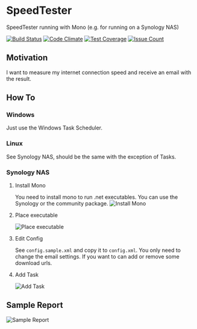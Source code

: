 # SpeedTester
SpeedTester running with Mono (e.g. for running on a Synology NAS)

[![Build Status](https://travis-ci.org/dhcgn/SpeedTester.svg?branch=master)](https://travis-ci.org/dhcgn/SpeedTester)
[![Code Climate](https://codeclimate.com/github/dhcgn/SpeedTester/badges/gpa.svg)](https://codeclimate.com/github/dhcgn/SpeedTester)
[![Test Coverage](https://codeclimate.com/github/dhcgn/SpeedTester/badges/coverage.svg)](https://codeclimate.com/github/dhcgn/SpeedTester/coverage)
[![Issue Count](https://codeclimate.com/github/dhcgn/SpeedTester/badges/issue_count.svg)](https://codeclimate.com/github/dhcgn/SpeedTester)


## Motivation
I want to measure my internet connection speed and receive an email with the result.

## How To
### Windows

Just use the Windows Task Scheduler.

### Linux

See Synology NAS, should be the same with the exception of Tasks.

### Synology NAS

1. Install Mono

   You need to install mono to run .net executables. You can use the Synology or the community package.
   ![Install Mono](http://i.imgur.com/UuD9xLt.png "Install Mono")
2. Place executable

   ![Place executable](http://i.imgur.com/HOAJfvI.png "Place executable")

3. Edit Config

   See `config.sample.xml` and copy it to `config.xml`. You only need to change the email settings.
   If you want to can add or remove some download urls.

4. Add Task

   ![Add Task](http://i.imgur.com/dAfhYgE.png "Add Task")

## Sample Report

   ![Sample Report](http://i.imgur.com/7rF5Q6d.png "Sample Report")
